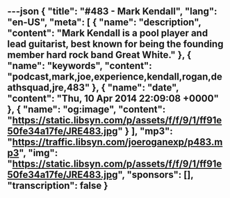 ---json
{
  "title": "#483 - Mark Kendall",
  "lang": "en-US",
  "meta": [
    {
      "name": "description",
      "content": "Mark Kendall is a pool player and lead guitarist, best known for being the founding member hard rock band Great White."
    },
    {
      "name": "keywords",
      "content": "podcast,mark,joe,experience,kendall,rogan,deathsquad,jre,483"
    },
    {
      "name": "date",
      "content": "Thu, 10 Apr 2014 22:09:08 +0000"
    },
    {
      "name": "og:image",
      "content": "https://static.libsyn.com/p/assets/f/f/9/1/ff91e50fe34a17fe/JRE483.jpg"
    }
  ],
  "mp3": "https://traffic.libsyn.com/joeroganexp/p483.mp3",
  "img": "https://static.libsyn.com/p/assets/f/f/9/1/ff91e50fe34a17fe/JRE483.jpg",
  "sponsors": [],
  "transcription": false
}
---
<episode-header />

<timemark seconds="0" />

<transcribe-call-to-action />

<episode-footer />